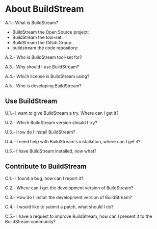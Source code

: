 # About BuildStream

A.1.- What is BuildStream?

* BuildStream the Open Source project:
* BuildStream the tool-set:
* BuildStream the Gitlab Group:
* buildstream the code repository:

A.2.- Who is BuildStream tool-set for?


A.3.- Why should I use BuildStream?


A.4.- Which license is BuildStream using?

A.5.- Who is developing BuildStream?


## Use BuildStream

U.1.- I want to give BuildStream a try. Where can I get it?

U.2.- Which BuildStream version should I try?

U.3.- How do I install BuildStream?

U.4.- I need help with BuildStream's installation, where can I get it?

U.5.- I have BuildStream installed, now what?


## Contribute to BuildStream

C.1.- I found a bug, how can I report it?

C.2.- Where can I get the development version of BuildStream?

C.3.- How do I install the development version of BuildStream?

C.4.- I would like to submit a patch, what should I do?

C.5.- I have a request to improve BuildStream, how can I present it to the BuildStream community?


